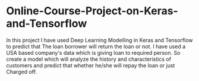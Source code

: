 # Online-Course-Project-on-Keras-and-Tensorflow
In this project I have used Deep Learning Modelling in Keras and Tensorflow to predict that The loan borrower will return the loan or not. I have used a USA based company's data which is giving loan to required person.  So create a model which will analyze the history and characteristics  of customers and predict that whether he/she will repay the loan or just Charged off.

